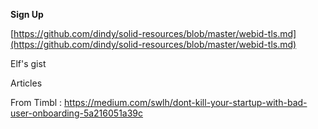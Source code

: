 **Sign Up**

[https://github.com/dindy/solid-resources/blob/master/webid-tls.md](https://github.com/dindy/solid-resources/blob/master/webid-tls.md)

Elf's gist

Articles

From Timbl : https://medium.com/swlh/dont-kill-your-startup-with-bad-user-onboarding-5a216051a39c



